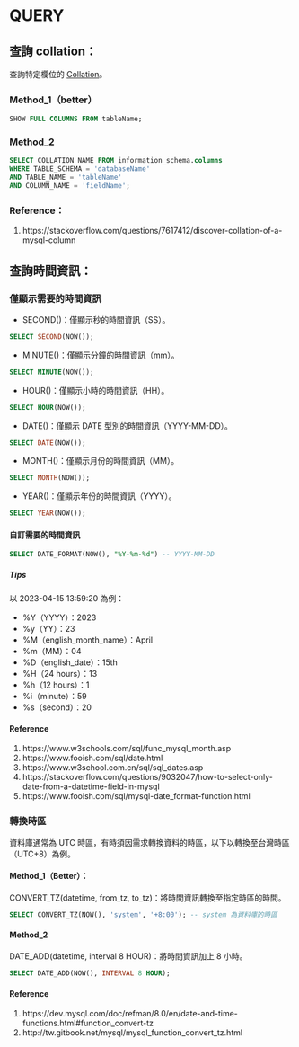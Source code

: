 # QUERY
## 查詢 collation：
查詢特定欄位的 <a href="https://github.com/Yintc123/SQL/tree/main/Error#note">Collation</a>。
### Method_1（better）
```SQL
SHOW FULL COLUMNS FROM tableName;
```
### Method_2
```SQL
SELECT COLLATION_NAME FROM information_schema.columns
WHERE TABLE_SCHEMA = 'databaseName' 
AND TABLE_NAME = 'tableName'
AND COLUMN_NAME = 'fieldName';
```
### Reference：
<ol>
    <li>https://stackoverflow.com/questions/7617412/discover-collation-of-a-mysql-column</li>
</ol>

## 查詢時間資訊：
### 僅顯示需要的時間資訊
- SECOND()：僅顯示秒的時間資訊（SS）。
```SQL
SELECT SECOND(NOW());
```
- MINUTE()：僅顯示分鐘的時間資訊（mm）。
```SQL
SELECT MINUTE(NOW());
```
- HOUR()：僅顯示小時的時間資訊（HH）。
```SQL
SELECT HOUR(NOW());
```
- DATE()：僅顯示 DATE 型別的時間資訊（YYYY-MM-DD）。
```SQL
SELECT DATE(NOW());
```
- MONTH()：僅顯示月份的時間資訊（MM）。
```SQL
SELECT MONTH(NOW());
```
- YEAR()：僅顯示年份的時間資訊（YYYY）。
```SQL
SELECT YEAR(NOW());
```
#### 自訂需要的時間資訊
```SQL
SELECT DATE_FORMAT(NOW(), "%Y-%m-%d") -- YYYY-MM-DD
```
##### Tips
以 2023-04-15 13:59:20 為例：
- %Y（YYYY）：2023
- %y（YY）：23
- %M（english_month_name）：April
- %m（MM）：04
- %D（english_date）：15th
- %H（24 hours）：13
- %h（12 hours）：1
- %i（minute）：59
- %s（second）：20
#### Reference
<ol>
    <li>https://www.w3schools.com/sql/func_mysql_month.asp</li>
    <li>https://www.fooish.com/sql/date.html</li>
    <li>https://www.w3school.com.cn/sql/sql_dates.asp</li>
    <li>https://stackoverflow.com/questions/9032047/how-to-select-only-date-from-a-datetime-field-in-mysql</li>
    <li>https://www.fooish.com/sql/mysql-date_format-function.html</li>
</ol>

### 轉換時區
資料庫通常為 UTC 時區，有時須因需求轉換資料的時區，以下以轉換至台灣時區（UTC+8）為例。
#### Method_1（Better）：
CONVERT_TZ(datetime, from_tz, to_tz)：將時間資訊轉換至指定時區的時間。
```SQL
SELECT CONVERT_TZ(NOW(), 'system', '+8:00'); -- system 為資料庫的時區
```
#### Method_2
DATE_ADD(datetime, interval 8 HOUR)：將時間資訊加上 8 小時。
```SQL
SELECT DATE_ADD(NOW(), INTERVAL 8 HOUR);
```
#### Reference
<ol>
    <li>https://dev.mysql.com/doc/refman/8.0/en/date-and-time-functions.html#function_convert-tz</li>
    <li>http://tw.gitbook.net/mysql/mysql_function_convert_tz.html</li>
</ol>
